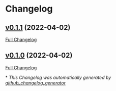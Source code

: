 # Changelog

## [v0.1.1](https://github.com/buluma/ansible-role-container_docs/tree/v0.1.1) (2022-04-02)

[Full Changelog](https://github.com/buluma/ansible-role-container_docs/compare/v0.1.0...v0.1.1)

## [v0.1.0](https://github.com/buluma/ansible-role-container_docs/tree/v0.1.0) (2022-04-02)

[Full Changelog](https://github.com/buluma/ansible-role-container_docs/compare/58cb7c77f493923a4e1212966e228a7466b8c72c...v0.1.0)



\* *This Changelog was automatically generated by [github_changelog_generator](https://github.com/github-changelog-generator/github-changelog-generator)*
